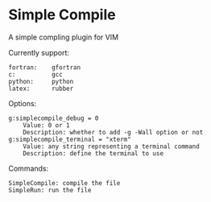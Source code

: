 Simple Compile
=============

A simple compling plugin for VIM

Currently support:

    fortran:    gfortran
    c:          gcc
    python:     python
    latex:      rubber

Options:

    g:simplecompile_debug = 0
        Value: 0 or 1
        Description: whether to add -g -Wall option or not
    g:simplecompile_terminal = "xterm"
        Value: any string representing a terminal command
        Description: define the terminal to use

Commands:

    SimpleCompile: compile the file
    SimpleRun: run the file
